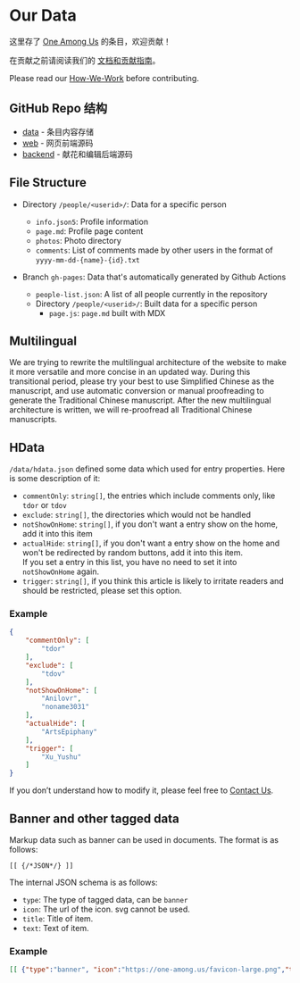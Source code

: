 # Our Data 

这里存了 [One Among Us](https://one-among.us/) 的条目，欢迎贡献！

在贡献之前请阅读我们的 [文档和贡献指南](https://github.com/one-among-us/how-we-work/blob/main/README-zh_Hans.md)。

Please read our [How-We-Work](https://github.com/one-among-us/how-we-work/blob/main/README.md) before contributing.

## GitHub Repo 结构

* [data](https://github.com/one-among-us/data) - 条目内容存储
* [web](https://github.com/one-among-us/web) - 网页前端源码
* [backend](https://github.com/one-among-us/backend) - 献花和编辑后端源码

## File Structure

* Directory `/people/<userid>/`: Data for a specific person
  * `info.json5`: Profile information
  * `page.md`: Profile page content
  * `photos`: Photo directory
  * `comments`: List of comments made by other users in the format of `yyyy-mm-dd-{name}-{id}.txt`

* Branch `gh-pages`: Data that's automatically generated by Github Actions
  * `people-list.json`: A list of all people currently in the repository
  * Directory `/people/<userid>/`: Built data for a specific person
    * `page.js`: `page.md` built with MDX

## Multilingual

We are trying to rewrite the multilingual architecture of the website to make it more versatile and more concise in an updated way. During this transitional period, please try your best to use Simplified Chinese as the manuscript, and use automatic conversion or manual proofreading to generate the Traditional Chinese manuscript. After the new multilingual architecture is written, we will re-proofread all Traditional Chinese manuscripts.

<!--
## 生成/更新繁体文稿

更新简体文稿之后请手动执行一个脚本生成繁体文稿。（因为 Github Actions 奇怪的问题太多了，还好难测试，还是换成本地构建啦）

构建环境需要安装 docker, 然后 `docker-compose up` 就可以更新繁体了!

这个脚本不会覆盖在已有的繁体文件上的更改，更新已经生成过繁体的简体文稿之后会自动合并，不过还是要手动检查一下哦。
-->

## HData

`/data/hdata.json` defined some data which used for entry properties. Here is some description of it:

* `commentOnly`: `string[]`, the entries which include comments only, like `tdor` or `tdov`
* `exclude`: `string[]`, the directories which would not be handled
* `notShowOnHome`: `string[]`, if you don't want a entry show on the home, add it into this item
* `actualHide`: `string[]`, if you don't want a entry show on the home and won't be redirected by random buttons, add it into this item.  
  If you set a entry in this list, you have no need to set it into `notShowOnHome` again.
* `trigger`: `string[]`, if you think this article is likely to irritate readers and should be restricted, please set this option.

### Example

```json
{
    "commentOnly": [
        "tdor"
    ],
    "exclude": [
        "tdov"
    ],
    "notShowOnHome": [
        "Anilovr",
        "noname3031"
    ],
    "actualHide": [
        "ArtsEpiphany"
    ],
    "trigger": [
        "Xu_Yushu"
    ]
}
```

If you don’t understand how to modify it, please feel free to [Contact Us](https://one-among.us/about/).

## Banner and other tagged data

Markup data such as banner can be used in documents. The format is as follows:

`[[ {/*JSON*/} ]]`

The internal JSON schema is as follows:

* `type`: The type of tagged data, can be `banner`
* `icon`: The url of the icon. svg cannot be used.
* `title`: Title of item.
* `text`: Text of item.

### Example

```json
[[ {"type":"banner", "icon":"https://one-among.us/favicon-large.png","title":"Some content of this entry doesn’t correspond to fact","text":"You are probably keeping track of an ongoing event, if you feel uncomfortable or stressed, we suggest that you pause browsing the relevant topics."} ]]
```
